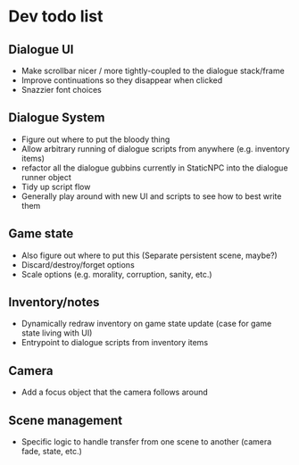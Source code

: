 # Dev todo list

## Dialogue UI

- Make scrollbar nicer / more tightly-coupled to the dialogue stack/frame
- Improve continuations so they disappear when clicked
- Snazzier font choices

## Dialogue System

- Figure out where to put the bloody thing
- Allow arbitrary running of dialogue scripts from anywhere (e.g. inventory items)
- refactor all the dialogue gubbins currently in StaticNPC into the dialogue runner object
- Tidy up script flow
- Generally play around with new UI and scripts to see how to best write them

## Game state

- Also figure out where to put this (Separate persistent scene, maybe?)
- Discard/destroy/forget options
- Scale options (e.g. morality, corruption, sanity, etc.)

## Inventory/notes

- Dynamically redraw inventory on game state update (case for game state living with UI)
- Entrypoint to dialogue scripts from inventory items

## Camera

- Add a focus object that the camera follows around

## Scene management

- Specific logic to handle transfer from one scene to another (camera fade, state, etc.)